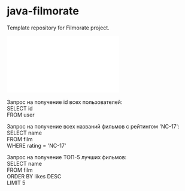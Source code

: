 # java-filmorate
Template repository for Filmorate project.

![DB diagram](src/main/resources/diagram/dbdiagram.pdf)

Запрос на получение id всех пользователей:  
SELECT id  
FROM user

Запрос на получение всех названий фильмов с рейтингом 'NC-17':  
SELECT name  
FROM film  
WHERE rating = 'NC-17'

Запрос на получение ТОП-5 лучших фильмов:  
SELECT name  
FROM film  
ORDER BY likes DESC  
LIMIT 5